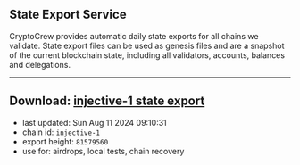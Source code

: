 ## State Export Service
CryptoCrew provides automatic daily state exports for all chains we validate. State export files can be used as genesis files and are a snapshot of the current blockchain state, including all validators, accounts, balances and delegations.

---
**Download: [injective-1 state export](https://dl-eu2.ccvalidators.com/SERVICE/injective/injective-1_export_81579560.json)**
---

- last updated: Sun Aug 11 2024 09:10:31
- chain id: `injective-1`
- export height: `81579560`
- use for: airdrops, local tests, chain recovery
